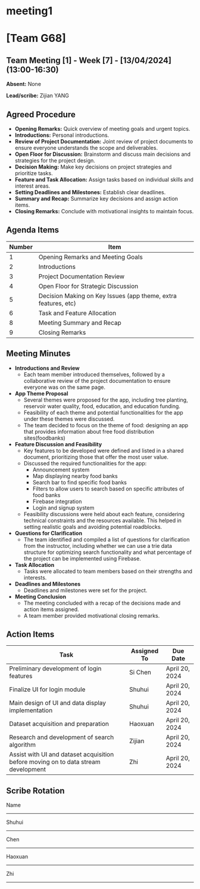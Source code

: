 # meeting1

# [Team G68]

## Team Meeting [1] - Week [7] - [13/04/2024] (13:00-16:30)

**Absent:** None

**Lead/scribe:** Zijian YANG

## Agreed Procedure

- **Opening Remarks:** Quick overview of meeting goals and urgent topics.
- **Introductions:** Personal introductions.
- **Review of Project Documentation:** Joint review of project documents to ensure everyone understands the scope and deliverables.
- **Open Floor for Discussion:** Brainstorm and discuss main decisions and strategies for the project design.
- **Decision Making:** Make key decisions on project strategies and prioritize tasks.
- **Feature and Task Allocation:** Assign tasks based on individual skills and interest areas.
- **Setting Deadlines and Milestones:** Establish clear deadlines.
- **Summary and Recap:** Summarize key decisions and assign action items.
- **Closing Remarks:** Conclude with motivational insights to maintain focus.

## Agenda Items

| Number | Item |
| --- | --- |
| 1 | Opening Remarks and Meeting Goals |
| 2 | Introductions |
| 3 | Project Documentation Review |
| 4 | Open Floor for Strategic Discussion |
| 5 | Decision Making on Key Issues (app theme, extra features, etc) |
| 6 | Task and Feature Allocation |
| 8 | Meeting Summary and Recap |
| 9 | Closing Remarks |

## Meeting Minutes

- **Introductions and Review**
    - Each team member introduced themselves, followed by a collaborative review of the project documentation to ensure everyone was on the same page.
- **App Theme Proposal**
    - Several themes were proposed for the app, including tree planting, reservoir water quality, food, education, and education funding.
    - Feasibility of each theme and potential functionalities for the app under these themes were discussed.
    - The team decided to focus on the theme of food: designing an app that provides information about free food distribution sites(foodbanks)
- **Feature Discussion and Feasibility**
    - Key features to be developed were defined and listed in a shared document, prioritizing those that offer the most user value.
    - Discussed the required functionalities for the app:
        - Announcement system
        - Map displaying nearby food banks
        - Search bar to find specific food banks
        - Filters to allow users to search based on specific attributes of food banks
        - Firebase integration
        - Login and signup system
    - Feasibility discussions were held about each feature, considering technical constraints and the resources available. This helped in setting realistic goals and avoiding potential roadblocks.
- **Questions for Clarification**
    - The team identified and compiled a list of questions for clarification from the instructor, including whether we can use a trie data structure for optimizing search functionality and what percentage of the project can be implemented using Firebase.
- **Task Allocation**
    - Tasks were allocated to team members based on their strengths and interests.
- **Deadlines and Milestones**
    - Deadlines and milestones were set for the project.
- **Meeting Conclusion**
    - The meeting concluded with a recap of the decisions made and action items assigned.
    - A team member provided motivational closing remarks.

## Action Items

| Task | Assigned To | Due Date |
| --- | --- | --- |
| Preliminary development of login features | Si Chen | April 20, 2024 |
| Finalize UI for login module | Shuhui | April 20, 2024 |
| Main design of UI and data display implementation | Shuhui | April 20, 2024 |
| Dataset acquisition and preparation | Haoxuan | April 20, 2024 |
| Research and development of search algorithm | Zijian | April 20, 2024 |
| Assist with UI and dataset acquisition before moving on to data stream development | Zhi | April 20, 2024 |

## Scribe Rotation

Name

---

Shuhui

---

Chen

---

Haoxuan

---

Zhi

---